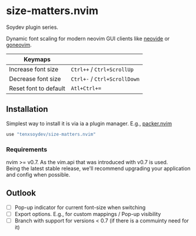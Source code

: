 # size-matters.nvim

Soydev plugin series. 

Dynamic font scaling for modern neovim GUI clients like [neovide][1] or [goneovim][2].

| **Keymaps**           |                            |
| --------------------- | -------------------------- |
| Increase font size    | `Ctrl++` / `Ctrl+ScrollUp`   |
| Decrease font size    | `Ctrl+-` / `Ctrl+ScrollDown` |
| Reset font to default | `Atl+Ctrl+=`                  |

## Installation

Simplest way to install it is via ia a plugin manager. E.g., [packer.nvim][3]

```lua
use "tenxsoydev/size-matters.nvim"
```

### Requirements

nvim >= v0.7. As the vim.api that was introduced with v0.7 is used.<br>
Being the latest stable release, we'll recommend upgrading your application and config when possible.

## Outlook

- [ ] Pop-up indicator for current font-size when switching
- [ ] Export options. E.g., for custom mappings / Pop-up visibility
- [ ] Branch with support for versions \< 0.7 (if there is a commuinty need for it)

[1]: https://github.com/neovide/neovide
[2]: https://github.com/akiyosi/goneovim
[3]: https://github.com/wbthomason/packer.nvim
